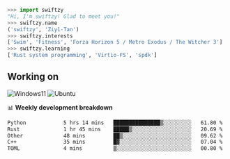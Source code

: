 ```python
>>> import swiftzy
"Hi, I'm swiftzy! Glad to meet you!"
>>> swiftzy.name
('swiftzy', 'Ziy1-Tan')
>>> swiftzy.interests
['Swim', 'Fitness', 'Forza Horizon 5 / Metro Exodus / The Witcher 3']
>>> swiftzy.learning
['Rust system programming', 'Virtio-FS', 'spdk']
```

## Working on

![Windows11](https://img.shields.io/badge/Windows%2011-00adef?style=flat-square&logo=windows&logoColor=ffffff)
![Ubuntu](https://img.shields.io/badge/Ubuntu%20(WSL)-dd4814?style=flat-square&logo=ubuntu&logoColor=ffffff)

📊 **Weekly development breakdown**
<!--START_SECTION:waka-->

```txt
Python            5 hrs 14 mins   ███████████████▒░░░░░░░░░   61.80 %
Rust              1 hr 45 mins    █████▒░░░░░░░░░░░░░░░░░░░   20.69 %
Other             48 mins         ██▒░░░░░░░░░░░░░░░░░░░░░░   09.62 %
C++               35 mins         █▓░░░░░░░░░░░░░░░░░░░░░░░   07.04 %
TOML              4 mins          ▒░░░░░░░░░░░░░░░░░░░░░░░░   00.80 %
```

<!--END_SECTION:waka-->

